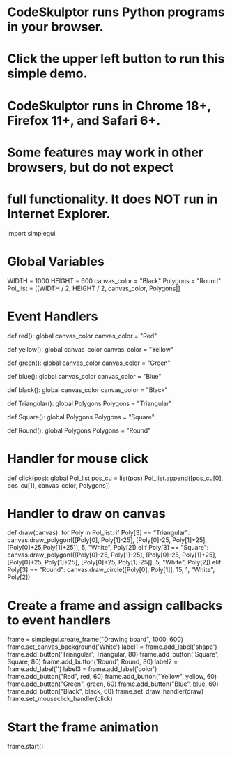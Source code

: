# CodeSkulptor runs Python programs in your browser.
# Click the upper left button to run this simple demo.

# CodeSkulptor runs in Chrome 18+, Firefox 11+, and Safari 6+.
# Some features may work in other browsers, but do not expect
# full functionality.  It does NOT run in Internet Explorer.

import simplegui

# Global Variables
WIDTH = 1000
HEIGHT = 600
canvas_color = "Black"
Polygons = "Round"
Pol_list = [[WIDTH / 2, HEIGHT / 2, canvas_color, Polygons]]

# Event Handlers

def red():
    global canvas_color
    canvas_color = "Red"

def yellow():
    global canvas_color
    canvas_color = "Yellow"

def green():
    global canvas_color
    canvas_color = "Green"
    
def blue():
    global canvas_color
    canvas_color = "Blue"
    
def black():
    global canvas_color
    canvas_color = "Black"

def Triangular():
    global Polygons
    Polygons = "Triangular"
    
def Square():
    global Polygons
    Polygons = "Square"
    
def Round():
    global Polygons
    Polygons = "Round"
    
# Handler for mouse click
def click(pos):
    global Pol_list
    pos_cu = list(pos)
    Pol_list.append([pos_cu[0], pos_cu[1], canvas_color, Polygons])
    
# Handler to draw on canvas
def draw(canvas):
    for Poly in Pol_list:
        if Poly[3] == "Triangular":
            canvas.draw_polygon([[Poly[0], Poly[1]-25], [Poly[0]-25, Poly[1]+25], [Poly[0]+25,Poly[1]+25]], 5, "White", Poly[2])
        elif Poly[3] == "Square":
            canvas.draw_polygon([[Poly[0]-25, Poly[1]-25], [Poly[0]-25, Poly[1]+25], [Poly[0]+25, Poly[1]+25], [Poly[0]+25, Poly[1]-25]], 5, "White", Poly[2])
        elif Poly[3] == "Round":
            canvas.draw_circle([Poly[0], Poly[1]], 15, 1, "White", Poly[2])

# Create a frame and assign callbacks to event handlers
frame = simplegui.create_frame("Drawing board", 1000, 600)
frame.set_canvas_background('White')
label1 = frame.add_label('shape')
frame.add_button('Triangular', Triangular, 80)
frame.add_button('Square', Square, 80)
frame.add_button('Round', Round, 80)
label2 = frame.add_label('')
label3 = frame.add_label('color')
frame.add_button("Red", red, 60)
frame.add_button("Yellow", yellow, 60)
frame.add_button("Green", green, 60)
frame.add_button("Blue", blue, 60)
frame.add_button("Black", black, 60)
frame.set_draw_handler(draw)
frame.set_mouseclick_handler(click)

# Start the frame animation
frame.start()
